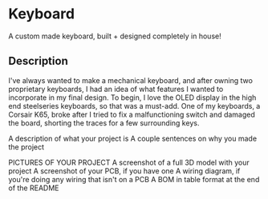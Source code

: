 # Keyboard
A custom made keyboard, built + designed completely in house! 

## Description
I've always wanted to make a mechanical keyboard, and after owning two proprietary keyboards, I had an idea of what features I wanted to incorporate in my final design. To begin, I love the OLED display in the high end steelseries keyboards, so that was a must-add. One of my keyboards, a Corsair K65, broke after I tried to fix a malfunctioning switch and damaged the board, shorting the traces for a few surrounding keys. 

A description of what your project is
A couple sentences on why you made the project

PICTURES OF YOUR PROJECT
A screenshot of a full 3D model with your project
A screenshot of your PCB, if you have one
A wiring diagram, if you're doing any wiring that isn't on a PCB
A BOM in table format at the end of the README
